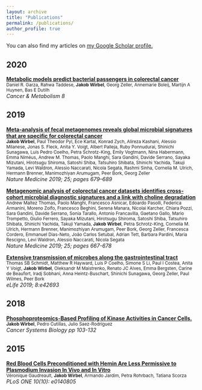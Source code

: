 ```yaml
---
layout: archive
title: "Publications"
permalink: /publications/
author_profile: true
---
```


You can also find my articles on <u><a href="https://scholar.google.de/citations?user=s-phdtgAAAAJ&hl=en">my Google Scholar profile</a>.</u>

## 2020

__[Metabolic models predict bacterial passengers in colorectal
cancer](https://link.springer.com/article/10.1186/s40170-020-0208-9)__  
<sup>Daniel R. Garza, Rahwa Taddese, __Jakob Wirbel__, Georg Zeller,
Annemarie Boleij, Martijn A Huynen, Bas E Dutilh </sup>  
_Cancer & Metabolism 8_

## 2019

__[Meta-analysis of fecal metagenomes reveals global microbial signatures
that are specific for colorectal cancer](https://www.nature.com/articles/s41591-019-0406-6)__  
<sup>__Jakob Wirbel__, Paul Theodor Pyl, Ece Kartal, Konrad Zych, Alireza Kashani,
Alessio Milanese, Jonas S. Fleck, Anita Y. Voigt, Albert Palleja,
Ruby Ponnudurai, Shinichi Sunagawa, Luis Pedro Coelho, Petra Schrotz-King,
Emily Vogtmann, Nina Habermann, Emma Niméus, Andrew M. Thomas, Paolo Manghi,
Sara Gandini, Davide Serrano, Sayaka Mizutani, Hirotsugu Shiroma,
Satoshi Shiba, Tatsuhiro Shibata, Shinichi Yachida, Takuji Yamada,
Levi Waldron, Alessio Naccarati, Nicola Segata, Rashmi Sinha,
Cornelia M. Ulrich, Hermann Brenner, Manimozhiyan Arumugam,
Peer Bork, Georg Zeller</sup>  
_Nature Medicine 2019; 25; pages 679–689_

__[Metagenomic analysis of colorectal cancer datasets identifies cross-cohort
microbial diagnostic signatures and a link with choline degradation](https://www.nature.com/articles/s41591-019-0405-7)__  
<sup>Andrew Maltez Thomas, Paolo Manghi, Francesco Asnicar, Edoardo Pasolli,
Federica Armanini, Moreno Zolfo, Francesco Beghini, Serena Manara,
Nicolai Karcher, Chiara Pozzi, Sara Gandini, Davide Serrano, Sonia Tarallo,
Antonio Francavilla, Gaetano Gallo, Mario Trompetto, Giulio Ferrero,
Sayaka Mizutani, Hirotsugu Shiroma, Satoshi Shiba, Tatsuhiro Shibata,
Shinichi Yachida, Takuji Yamada, __Jakob Wirbel__, Petra Schrotz-King,
Cornelia M. Ulrich, Hermann Brenner, Manimozhiyan Arumugam, Peer Bork,
Georg Zeller, Francesca Cordero, Emmanuel Dias-Neto, João Carlos Setubal,
Adrian Tett, Barbara Pardini, Maria Rescigno, Levi Waldron,
Alessio Naccarati, Nicola Segata</sup>  
_Nature Medicine 2019; 25;  pages 667-678_

__[Extensive transmission of microbes along the gastrointestinal tract](https://elifesciences.org/articles/42693)__  
<sup>Thomas SB Schmidt, Matthew R Hayward, Luis P Coelho, Simone S Li, Paul I
Costea, Anita Y Voigt, __Jakob Wirbel__, Oleksandr M Maistrenko, Renato JC
Alves, Emma Bergsten, Carine de Beaufort, Iradj Sobhani, Anna Heintz-Buschart,
Shinichi Sunagawa, Georg Zeller, Paul Wilmes, Peer Bork</sup>  
_eLife 2019; 8:e42693_

## 2018

__[Phosphoproteomics-Based Profiling of Kinase Activities in Cancer Cells.](https://link.springer.com/protocol/10.1007%2F978-1-4939-7493-1_6)__  
<sup>__Jakob Wirbel__, Pedro Cutillas, Julio Saez-Rodriguez </sup>  
_Cancer Systems Biology pp 103-132_

## 2015

__[Red Blood Cells Preconditioned with Hemin Are Less Permissive to Plasmodium Invasion In Vivo and In Vitro](https://journals.plos.org/plosone/article?id=10.1371/journal.pone.0140805)__  
<sup>Véronique Gaudreault, __Jakob Wirbel__, Armando Jardim, Petra Rohrbach,
Tatiana Scorza</sup>  
_PLoS ONE 10(10): e0140805_
